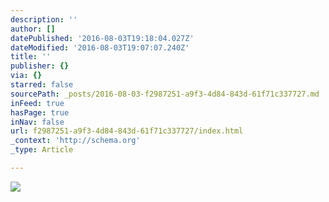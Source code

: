 ```yaml
---
description: ''
author: []
datePublished: '2016-08-03T19:18:04.027Z'
dateModified: '2016-08-03T19:07:07.240Z'
title: ''
publisher: {}
via: {}
starred: false
sourcePath: _posts/2016-08-03-f2987251-a9f3-4d84-843d-61f71c337727.md
inFeed: true
hasPage: true
inNav: false
url: f2987251-a9f3-4d84-843d-61f71c337727/index.html
_context: 'http://schema.org'
_type: Article

---
```

![](https://the-grid-user-content.s3-us-west-2.amazonaws.com/29b13375-d130-4b5e-8233-73449f55d09b.png)